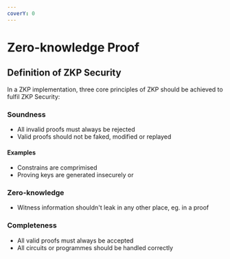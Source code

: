 ```yaml
---
coverY: 0
---
```


# Zero-knowledge Proof

## Definition of ZKP Security

In a ZKP implementation, three core principles of ZKP should be achieved to fulfil ZKP Security:

### Soundness

* All invalid proofs must always be rejected
* Valid proofs should not be faked, modified or replayed

#### Examples

* Constrains are comprimised
* Proving keys are generated insecurely or&#x20;

### Zero-knowledge

* Witness information shouldn't leak in any other place, eg. in a proof

### Completeness

* All valid proofs must always be accepted
* All circuits or programmes should be handled correctly



